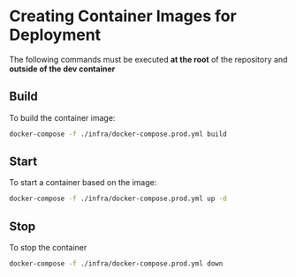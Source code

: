 # Creating Container Images for Deployment

The following commands must be executed **at the root** of the repository and **outside of the dev container**

## Build
To build the container image:

```bash
docker-compose -f ./infra/docker-compose.prod.yml build
```

## Start
To start a container based on the image:

```bash
docker-compose -f ./infra/docker-compose.prod.yml up -d
```

## Stop
To stop the container

```bash
docker-compose -f ./infra/docker-compose.prod.yml down
```

